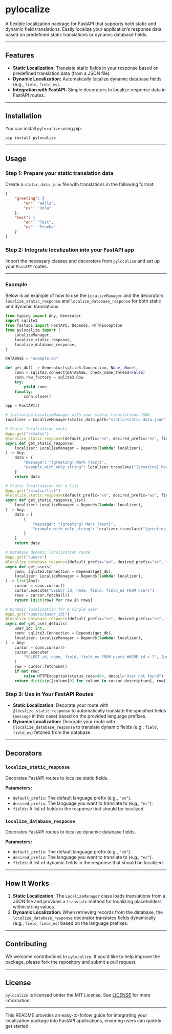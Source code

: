 # pylocalize

A flexible localization package for FastAPI that supports both static and dynamic field translations. Easily localize your application’s response data based on predefined static translations or dynamic database fields.

---

## Features

- **Static Localization:** Translate static fields in your response based on predefined translation data (from a JSON file).
- **Dynamic Localization:** Automatically localize dynamic database fields (e.g., `field`, `field_es`).
- **Integration with FastAPI:** Simple decorators to localize response data in FastAPI routes.

---

## Installation

You can install `pylocalize` using pip:

```bash
pip install pylocalize
```

---

## Usage

### Step 1: Prepare your static translation data

Create a `static_data.json` file with translations in the following format:

```json
{
    "greeting": {
        "en": "Hello",
        "es": "Hola"
    },
    "test": {
        "en": "Test",
        "es": "Prueba"
    }
}
```

### Step 2: Integrate localization into your FastAPI app

Import the necessary classes and decorators from `pylocalize` and set up your `FastAPI` routes.

---

### Example

Below is an example of how to use the `LocalizeManager` and the decorators `localize_static_response` and `localize_database_response` for both static and dynamic translations.

```python
from typing import Any, Generator
import sqlite3
from fastapi import FastAPI, Depends, HTTPException
from pylocalize import (
    LocalizeManager,
    localize_static_response,
    localize_database_response,
)

DATABASE = "example.db"

def get_db() -> Generator[sqlite3.Connection, None, None]:
    conn = sqlite3.connect(DATABASE, check_same_thread=False)
    conn.row_factory = sqlite3.Row
    try:
        yield conn
    finally:
        conn.close()

app = FastAPI()

# Initialize LocalizeManager with your static translations JSON
localizer = LocalizeManager(static_data_path="static/static_data.json")

# Static localization route
@app.get("/static")
@localize_static_response(default_prefix="en", desired_prefix="es", fields=["message"])
async def get_static_response(
    localizer: LocalizeManager = Depends(lambda: localizer),
) -> Any:
    data = {
        "message": "{greeting} Mark {test}",
        "example_with_only_string": localizer.translate("{greeting} Mark", "es"),
    }
    return data

# Static localization for a list
@app.get("/static/list")
@localize_static_response(default_prefix="en", desired_prefix="es", fields=["message"])
async def get_static_response_list(
    localizer: LocalizeManager = Depends(lambda: localizer),
) -> Any:
    data = [
        {
            "message": "{greeting} Mark {test}",
            "example_with_only_string": localizer.translate("{greeting} Mark", "es"),
        }
    ]
    return data

# Database dynamic localization route
@app.get("/users")
@localize_database_response(default_prefix="en", desired_prefix="es", fields=["field"])
async def get_users(
    conn: sqlite3.Connection = Depends(get_db),
    localizer: LocalizeManager = Depends(lambda: localizer),
) -> list[Any]:
    cursor = conn.cursor()
    cursor.execute("SELECT id, name, field, field_es FROM users")
    rows = cursor.fetchall()
    return [dict(row) for row in rows]

# Dynamic localization for a single user
@app.get("/users/{user_id}")
@localize_database_response(default_prefix="en", desired_prefix="es", fields=["field"])
async def get_user_details(
    user_id: int,
    conn: sqlite3.Connection = Depends(get_db),
    localizer: LocalizeManager = Depends(lambda: localizer),
) -> Any:
    cursor = conn.cursor()
    cursor.execute(
        "SELECT id, name, field, field_es FROM users WHERE id = ?", (user_id,)
    )
    row = cursor.fetchone()
    if not row:
        raise HTTPException(status_code=404, detail="User not found")
    return dict(zip([column[0] for column in cursor.description], row))
```

### Step 3: Use in Your FastAPI Routes

- **Static Localization:** Decorate your route with `@localize_static_response` to automatically translate the specified fields (`message` in this case) based on the provided language prefixes.
- **Dynamic Localization:** Decorate your route with `@localize_database_response` to translate dynamic fields (e.g., `field`, `field_es`) fetched from the database.

---

## Decorators

### `localize_static_response`

Decorates FastAPI routes to localize static fields.

**Parameters:**
- `default_prefix`: The default language prefix (e.g., `"en"`).
- `desired_prefix`: The language you want to translate to (e.g., `"es"`).
- `fields`: A list of fields in the response that should be localized.

### `localize_database_response`

Decorates FastAPI routes to localize dynamic database fields.

**Parameters:**
- `default_prefix`: The default language prefix (e.g., `"en"`).
- `desired_prefix`: The language you want to translate to (e.g., `"es"`).
- `fields`: A list of dynamic fields in the response that should be localized.

---

## How It Works

1. **Static Localization:** The `LocalizeManager` class loads translations from a JSON file and provides a `translate` method for localizing placeholders within string values.
2. **Dynamic Localization:** When retrieving records from the database, the `localize_database_response` decorator translates fields dynamically (e.g., `field`, `field_es`) based on the language prefixes.

---

## Contributing

We welcome contributions to `pylocalize`. If you'd like to help improve the package, please fork the repository and submit a pull request.

---

## License

`pylocalize` is licensed under the MIT License. See [LICENSE](LICENSE) for more information.

---

This README provides an easy-to-follow guide for integrating your localization package into FastAPI applications, ensuring users can quickly get started.

